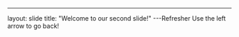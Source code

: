 ---
layout: slide
title: "Welcome to our second slide!"
---Refresher
Use the left arrow to go back!

